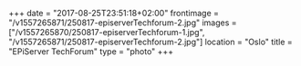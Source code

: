+++
date = "2017-08-25T23:51:18+02:00"
frontimage = "/v1557265871/250817-episerverTechforum-2.jpg"
images = ["/v1557265870/250817-episerverTechforum-1.jpg", "/v1557265871/250817-episerverTechforum-2.jpg"]
location = "Oslo"
title = "EPiServer TechForum"
type = "photo"
+++
